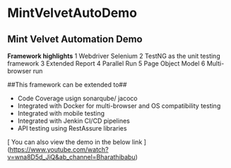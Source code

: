 # MintVelvetAutoDemo
## Mint Velvet Automation Demo

**Framework highlights**
1         Webdriver Selenium
2         TestNG as the unit testing framework
3         Extended Report
4         Parallel Run
5         Page Object Model
6         Multi-browser run
 
##This framework can be extended to##
- Code Coverage usign sonarqube/ jacoco
- Integrated with Docker for multi-browser and OS compatibility testing
- Integrated with mobile testing
- Integrated with Jenkin CI/CD pipelines
- API testing using RestAssure libraries
 
[ You can also view the demo in the below link ]
(https://www.youtube.com/watch?v=wna8D5d_JiQ&ab_channel=Bharathibabu)
